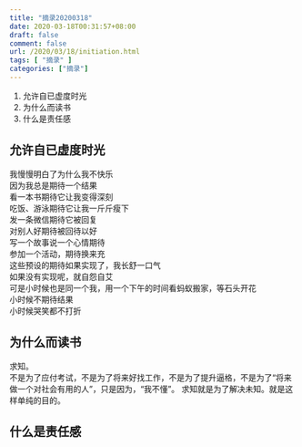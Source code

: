 ```yaml
---
title: "摘录20200318"
date: 2020-03-18T00:31:57+08:00
draft: false
comment: false
url: /2020/03/18/initiation.html
tags: [ "摘录" ]
categories: ["摘录"]
---
```

1. 允许自已虚度时光
2. 为什么而读书
3. 什么是责任感
<!--more-->

## 允许自已虚度时光
我慢慢明白了为什么我不快乐   
因为我总是期待一个结果  
看一本书期待它让我变得深刻  
吃饭、游泳期待它让我一斤斤瘦下  
发一条微信期待它被回复  
对别人好期待被回待以好  
写一个故事说一个心情期待  
参加一个活动，期待换来充  
这些预设的期待如果实现了，我长舒一口气  
如果没有实现呢，就自怨自艾  
可是小时候也是同一个我，用一个下午的时间看蚂蚁搬家，等石头开花  
小时候不期待结果  
小时候哭笑都不打折   

## 为什么而读书
求知。  
不是为了应付考试，不是为了将来好找工作，不是为了提升逼格，不是为了“将来做一个对社会有用的人”，只是因为，“我不懂”。
求知就是为了解决未知。就是这样单纯的目的。
## 什么是责任感

